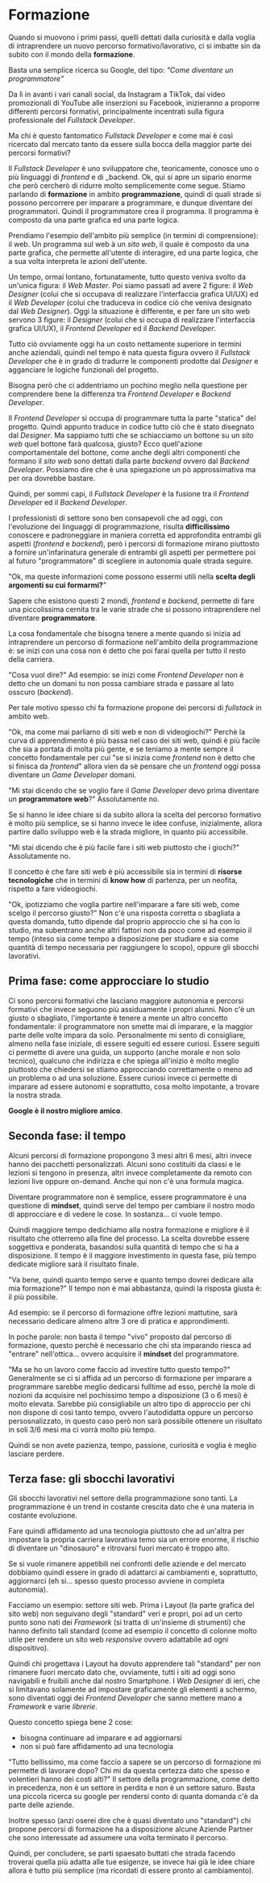 # Formazione

Quando si muovono i primi passi, quelli dettati dalla curiosità e dalla voglia di intraprendere un nuovo percorso formativo/lavorativo, ci si imbatte sin da subito con il mondo della **formazione**.

Basta una semplice ricerca su Google, del tipo: _"Come diventare un programmatore"_

Da lì in avanti i vari canali social, da Instagram a TikTok, dai video promozionali di YouTube alle inserzioni su Facebook, inizieranno a proporre differenti percorsi formativi, principalmente incentrati sulla figura professionale del _Fullstack Developer_.

Ma chi è questo fantomatico _Fullstack Developer_ e come mai è così ricercato dal mercato tanto da essere sulla bocca della maggior parte dei percorsi formativi?

Il _Fullstack Developer_ è uno sviluppatore che, teoricamente, conosce uno o più linguaggi di _frontend_ e di _backend.
Ok, qui si apre un sipario enorme che però cercherò di ridurre molto semplicemente come segue.
Stiamo parlando di **formazione** in ambito **programmazione**, quindi di quali strade si possono percorrere per imparare a programmare, e dunque diventare dei programmatori.
Quindi il programmatore crea il programma.
Il programma è composto da una parte grafica ed una parte logica.

Prendiamo l'esempio dell'ambito più semplice (in termini di comprensione): il web.
Un programma sul web à un _sito web_, il quale è composto da una parte grafica, che permette all'utente di interagire, ed una parte logica, che a sua volta interpreta le azioni dell'utente.

Un tempo, ormai lontano, fortunatamente, tutto questo veniva svolto da un'unica figura: il _Web Master_.
Poi siamo passati ad avere 2 figure: il _Web Designer_ (colui che si occupava di realizzare l'interfaccia grafica UI/UX) ed il _Web Developer_ (colui che traduceva in codice ciò che veniva designato dal _Web Designer_).
Oggi la situazione è differente, e per fare un sito web servono 3 figure: il _Designer_ (colui che si occupa di realizzare l'interfaccia grafica UI/UX), il _Frontend Developer_ ed il _Backend Developer_.

Tutto ciò ovviamente oggi ha un costo nettamente superiore in termini anche aziendali, quindi nel tempo è nata questa figura ovvero il _Fullstack Developer_ che è in grado di tradurre le componenti prodotte dal _Designer_ e agganciare le logiche funzionali del progetto.

Bisogna però che ci addentriamo un pochino meglio nella questione per comprendere bene la differenza tra _Frontend Developer_ e _Backend Developer_.

Il _Frontend Developer_ si occupa di programmare tutta la parte "statica" del progetto. Quindi appunto traduce in codice tutto ciò che è stato disegnato dal _Designer_.
Ma sappiamo tutti che se schiacciamo un bottone su un _sito web_ quel bottone farà qualcosa, giusto? Ecco quell'azione comportamentale del bottone, come anche degli altri componenti che formano il _sito web_ sono dettati dalla parte _backend_ ovvero dal _Backend Developer_.
Possiamo dire che è una spiegazione un pò approssimativa ma per ora dovrebbe bastare.

Quindi, per sommi capi, il _Fullstack Developer_ è la fusione tra il _Frontend Developer_ ed il _Backend Developer_.

I professionisti di settore sono ben consapevoli che ad oggi, con l'evoluzione dei linguaggi di programmazione, risulta **difficilissimo** conoscere e padroneggiare in maniera corretta ed approfondita entrambi gli aspetti (_frontend_ e _backend_), però i percorsi di formazione mirano piuttosto a fornire un'infarinatura generale di entrambi gli aspetti per permettere poi al futuro "programmatore" di scegliere in autonomia quale strada seguire.

"Ok, ma queste informazioni come possono essermi utili nella **scelta degli argomenti su cui formarmi?**"

Sapere che esistono questi 2 mondi, _frontend_ e _backend_, permette di fare una piccolissima cernita tra le varie strade che si possono intraprendere nel diventare **programmatore**.

La cosa fondamentale che bisogna tenere a mente quando si inizia ad intraprendere un percorso di formazione nell'ambito della programmazione è: se inizi con una cosa non è detto che poi farai quella per tutto il resto della carriera.

"Cosa vuol dire?"
Ad esempio: se inizi come _Frontend Developer_ non è detto che un domani tu non possa cambiare strada e passare al lato osscuro (_backend_).

Per tale motivo spesso chi fa formazione propone dei percorsi di _fullstack_ in ambito web.

"Ok, ma come mai parliamo di siti web e non di videogiochi?"
Perchè la curva di apprendimento è più bassa nel caso dei siti web, quindi è più facile che sia a portata di molta più gente, e se teniamo a mente sempre il concetto fondamentale per cui "se si inizia come _frontend_ non è detto che si finisca da _frontend_" allora vien da sè pensare che un _frontend_ oggi possa diventare un _Game Developer_ domani.

"Mi stai dicendo che se voglio fare il _Game Developer_ devo prima diventare un **programmatore web**?"
Assolutamente no.

Se si hanno le idee chiare si da subito allora la scelta del percorso formativo è molto più semplice, se si hanno invece le idee confuse, inizialmente, allora partire dallo sviluppo web è la strada migliore, in quanto più accessibile.

"Mi stai dicendo che è più facile fare i siti web piuttosto che i giochi?"
Assolutamente no.

Il concetto è che fare siti web è più accessibile sia in termini di **risorse tecnologiche** che in termini di **know how** di partenza, per un neofita, rispetto a fare videogiochi.

"Ok, ipotizziamo che voglia partire nell'imparare a fare siti web, come scelgo il percorso giusto?"
Non c'è una risposta corretta o sbagliata a questa domanda, tutto dipende dal proprio approccio che si ha con lo studio, ma subentrano anche altri fattori non da poco come ad esempio il tempo (inteso sia come tempo a disposizione per studiare e sia come quantità di tempo necessaria per raggiungere lo scopo), oppure gli sbocchi lavorativi.

## Prima fase: come approcciare lo studio

Ci sono percorsi formativi che lasciano maggiore autonomia e percorsi formativi che invece seguono più assiduamente i propri alunni.
Non c'è un giusto o sbagliato, l'importante è tenere a mente un altro concetto fondamentale: il programmatore non smette mai di imparare, e la maggior parte delle volte impara da solo.
Personalmente mi sento di consigliare, almeno nella fase iniziale, di essere seguiti ed essere curiosi.
Essere seguiti ci permette di avere una guida, un supporto (anche morale e non solo tecnico), qualcuno che indirizza e che spiega all'inizio è molto meglio piuttosto che chiedersi se stiamo approcciando correttamente o meno ad un problema o ad una soluzione.
Essere curiosi invece ci permette di imparare ad essere autonomi e soprattutto, cosa molto impotante, a trovare la nostra strada.

**Google è il nostro migliore amico**.

## Seconda fase: il tempo

Alcuni percorsi di formazione propongono 3 mesi altri 6 mesi, altri invece hanno dei pacchetti personalizzati.
Alcuni sono costituiti da classi e le lezioni si tengono in presenza, altri invece completamente da remoto con lezioni live oppure on-demand.
Anche qui non c'è una formula magica.

Diventare programmatore non è semplice, essere programmatore è una questione di **mindset**, quindi serve del tempo per cambiare il nostro modo di approcciare e di vedere le cose.
In sostanza... ci vuole tempo.

Quindi maggiore tempo dedichiamo alla nostra formazione e migliore è il risultato che otterremo alla fine del processo.
La scelta dovrebbe essere soggettiva e ponderata, basandosi sulla quantità di tempo che si ha a disposizione.
Il tempo è il maggiore investimento in questa fase, più tempo dedicate migliore sarà il risultato finale.

"Va bene, quindi quanto tempo serve e quanto tempo dovrei dedicare alla mia formazione?"
Il tempo non è mai abbastanza, quindi la risposta giusta è: il più possibile.

Ad esempio: se il percorso di formazione offre lezioni mattutine, sarà necessario dedicare almeno altre 3 ore di pratica e approndimenti.

In poche parole: non basta il tempo "vivo" proposto dal percorso di formazione, questo perchè è necessario che chi sta imparando riesca ad "entrare" nell'ottica... ovvero acquisire il **mindset** del programmatore.

"Ma se ho un lavoro come faccio ad investire tutto questo tempo?"
Generalmente se ci si affida ad un percorso di formazione per imparare a programmare sarebbe meglio dedicarsi fulltime ad esso, perchè la mole di nozioni da acquisire nel pochissimo tempo a disposizione (3 o 6 mesi) è molto elevata.
Sarebbe più consigliabile un altro tipo di approccio per chi non dispone di così tanto tempo, ovvero l'autodidatta oppure un percorso persosnalizzato, in questo caso però non sarà possibile ottenere un risultato in soli 3/6 mesi ma ci vorrà molto più tempo.

Quindi se non avete pazienza, tempo, passione, curiosità e voglia è meglio lasciare perdere.

## Terza fase: gli sbocchi lavorativi

Gli sbocchi lavorativi nel settore della programmazione sono tanti.
La programmazione è un trend in costante crescita dato che è una materia in costante evoluzione.

Fare quindi affidamento ad una tecnologia piuttosto che ad un'altra per impostare la propria carriera lavorativa temo sia un errore enorme, il rischio di diventare un "dinosauro" e ritrovarsi fuori mercato è troppo alto.

Se si vuole rimanere appetibili nei confronti delle aziende e del mercato dobbiamo quindi essere in grado di adattarci ai cambiamenti e, soprattutto, aggiornarci (eh si... spesso questo processo avviene in completa autonomia).

Facciamo un esempio: settore siti web.
Prima i Layout (la parte grafica del sito web) non seguivano degli "standard" veri e propri, poi ad un certo punto sono nati dei _Framework_ (si tratta di un'insieme di strumenti) che hanno definito tali standard (come ad esempio il concetto di colonne molto utile per rendere un sito web _responsive_ ovvero adattabile ad ogni dispositivo).

Quindi chi progettava i Layout ha dovuto apprendere tali "standard" per non rimanere fuori mercato dato che, ovviamente, tutti i siti ad oggi sono navigabili e fruibili anche dal nostro Smartphone.
I _Web Designer_ di ieri, che si limitavano solamente ad impostare graficamente gli elementi a schermo, sono diventati oggi dei _Frontend Developer_ che sanno mettere mano a _Framework_ e varie _librerie_.

Questo concetto spiega bene 2 cose:
- bisogna continuare ad imparare e ad aggiornarsi
- non si può fare affidamento ad una tecnologia

"Tutto bellissimo, ma come faccio a sapere se un percorso di formazione mi permette di lavorare dopo?
Chi mi da questa certezza dato che spesso e volentieri hanno dei costi alti?"
Il settore della programmazione, come detto in precedenza, non è un settore in perdita e non è un settore saturo.
Basta una piccola ricerca su google per rendersi conto di quanta domanda c'è da parte delle aziende.

Inoltre spesso (anzi oserei dire che è quasi diventato uno "standard") chi propone percorsi di formazione ha a disposizione alcune Aziende Partner che sono interessate ad assumere una volta terminato il percorso.

Quindi, per concludere, se parti spaesato buttati che strada facendo troverai quella più adatta alle tue esigenze, se invece hai già le idee chiare allora è tutto più semplice (ma ricordati di essere pronto al cambiamento).